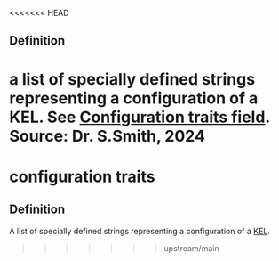 <<<<<<< HEAD
## Definition

a list of specially defined strings representing a configuration of a KEL. See [Configuration traits field](#configuration-traits-field).  
Source: Dr. S.Smith, 2024
=======
# configuration traits
## Definition

A list of specially defined strings representing a configuration of a [KEL](key-event-log).
>>>>>>> upstream/main
